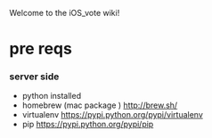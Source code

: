 Welcome to the iOS_vote wiki!

# pre reqs
### server side

* python installed
* homebrew (mac package ) http://brew.sh/
* virtualenv https://pypi.python.org/pypi/virtualenv
* pip https://pypi.python.org/pypi/pip
